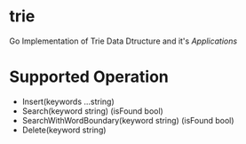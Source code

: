 # trie
Go Implementation of Trie Data Dtructure and it's *Applications*

# Supported Operation

- Insert(keywords ...string)
- Search(keyword string) (isFound bool)
- SearchWithWordBoundary(keyword string) (isFound bool)
- Delete(keyword string)


